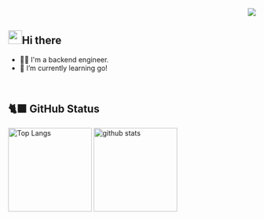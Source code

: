 <!-- 1. GitHub usernameを変更 -->
<div align="right">
  <img src="https://komarev.com/ghpvc/?username=ni4120" />
</div>


<!-- 2. プロフィールや連絡先を変更 -->
## <img src="https://media.giphy.com/media/hvRJCLFzcasrR4ia7z/giphy.gif" width="28" >Hi there

- 🧑‍💻 I'm a backend engineer.
- 🌱 I’m currently learning go!
<br>

<!-- 4. GitHub usernameを変更, 2箇所 -->
<!-- ライトモート：theme=light, ダークモート：theme=vue-dark  -->
## 🐈‍⬛ GitHub Status
<div align="left"> 
  <img alt="Top Langs" height="170px" src="https://github-readme-stats.vercel.app/api?username=ni4120&theme=vue-dark&layout=compact" />
  <img alt="github stats" height="170px" src="https://github-readme-stats.vercel.app/api/top-langs/?username=ni4120&theme=vue-dark&layout=compact" />
</div>


